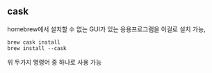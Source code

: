 ## cask

homebrew에서 설치할 수 없는 GUI가 있는 응용프로그램을 이걸로 설치 가능,

~~~
brew cask install
brew install --cask
~~~

위 두가지 명령어 중 하나로 사용 가능
